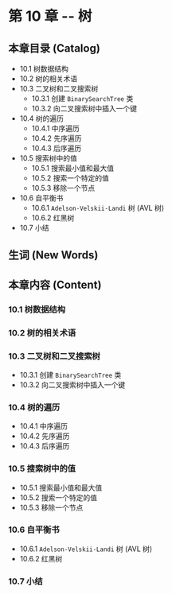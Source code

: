 # 第 10 章 -- 树

## 本章目录 (Catalog)
- 10.1 树数据结构
- 10.2 树的相关术语 
- 10.3 二叉树和二叉搜索树
    + 10.3.1 创建 `BinarySearchTree` 类
    + 10.3.2 向二叉搜索树中插入一个键
- 10.4 树的遍历
    + 10.4.1 中序遍历
    + 10.4.2 先序遍历
    + 10.4.3 后序遍历
- 10.5 搜索树中的值
    + 10.5.1 搜索最小值和最大值
    + 10.5.2 搜索一个特定的值
    + 10.5.3 移除一个节点
- 10.6 自平衡书
    + 10.6.1 `Adelson-Velskii-Landi` 树 (AVL 树)
    + 10.6.2 红黑树
- 10.7 小结



## 生词 (New Words)


## 本章内容 (Content)
### 10.1 树数据结构

### 10.2 树的相关术语 

### 10.3 二叉树和二叉搜索树
- 10.3.1 创建 `BinarySearchTree` 类
- 10.3.2 向二叉搜索树中插入一个键

### 10.4 树的遍历
- 10.4.1 中序遍历
- 10.4.2 先序遍历
- 10.4.3 后序遍历

### 10.5 搜索树中的值
- 10.5.1 搜索最小值和最大值
- 10.5.2 搜索一个特定的值
- 10.5.3 移除一个节点

### 10.6 自平衡书
- 10.6.1 `Adelson-Velskii-Landi` 树 (AVL 树)
- 10.6.2 红黑树

### 10.7 小结